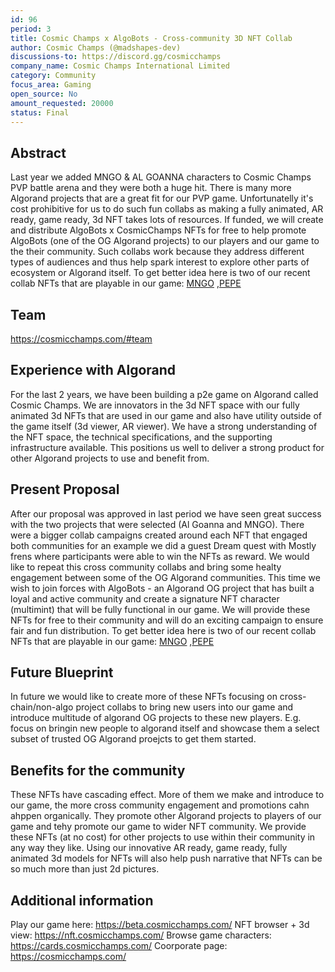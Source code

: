 ```yaml
---
id: 96
period: 3
title: Cosmic Champs x AlgoBots - Cross-community 3D NFT Collab
author: Cosmic Champs (@madshapes-dev)
discussions-to: https://discord.gg/cosmicchamps
company_name: Cosmic Champs International Limited
category: Community
focus_area: Gaming
open_source: No
amount_requested: 20000
status: Final
---
```


## Abstract
Last year we added MNGO & AL GOANNA characters to Cosmic Champs PVP battle arena and they were both a huge hit. There is many more Algorand projects that are a great fit for our PVP game. Unfortunatelly it's cost prohibitive for us to do such fun collabs as making a fully animated, AR ready,  game ready, 3d NFT takes lots of resources. If funded, we will create and distribute AlgoBots x CosmicChamps NFTs for free to help promote AlgoBots (one of the OG Algorand projects) to our players and our game to the their community. Such collabs work because they address different types of audiences and thus help spark interest to explore other parts of ecosystem or Algorand itself. To get better idea here is two of our recent collab NFTs that are playable in our game: <a href="https://nft.cosmicchamps.com/nft/1280977773" target="_blank">MNGO</a> ,<a href="https://nft.cosmicchamps.com/nft/1108380528" target="_blank">PEPE</a> 

## Team
<a href="https://cosmicchamps.com/#team" target="_blank">https://cosmicchamps.com/#team</a>

## Experience with Algorand
For the last 2 years, we have been building a p2e game on Algorand called Cosmic Champs. We are innovators in the 3d NFT space with our fully animated 3d NFTs that are used in our game and also have utility outside of the game itself (3d viewer, AR viewer).
We have a strong understanding of the NFT space, the technical specifications, and the supporting infrastructure available. This positions us well to deliver a strong product for other Algorand projects to use and benefit from.

## Present Proposal
After our proposal was approved in last period we have seen great success with the two projects that were selected (Al Goanna and MNGO). There were a bigger collab campaigns created around each NFT that engaged both communities for an example we did a guest Dream quest with Mostly frens where participants were able to win the NFTs as reward. 
We would like to repeat this cross community collabs and bring some healty engagement between some of the OG Algorand communities. This time we wish to join forces with AlgoBots - an Algorand OG project that has built a loyal and active community and create a signature NFT character (multimint) that will be fully functional in our game.
We will provide these NFTs for free to their community and will do an exciting campaign to ensure fair and fun distribution. To get better idea here is two of our recent collab NFTs that are playable in our game: <a href="https://nft.cosmicchamps.com/nft/1280977773" target="_blank">MNGO</a> ,<a href="https://nft.cosmicchamps.com/nft/1108380528" target="_blank">PEPE</a> 

## Future Blueprint
In future we would like to create more of these NFTs focusing on cross-chain/non-algo project collabs to bring new users into our game and introduce multitude of algorand OG projects to these new players. E.g. focus on bringin new people to algorand itself and showcase them a select subset of trusted OG Algorand proejcts to get them started.

## Benefits for the community
These NFTs have cascading effect. More of them we make and introduce to our game, the more cross community engagement and promotions cahn ahppen organically. They promote other Algorand projects to players of our game and tehy promote our game to wider NFT community. We provide these NFTs (at no cost) for other projects to use within their community in any way they like. Using our innovative AR ready, game ready, fully animated 3d models for NFTs will also help push narrative that NFTs can be so much more than just 2d pictures.

## Additional information
Play our game here: <a href="https://beta.cosmicchamps.com/" target="_blank">https://beta.cosmicchamps.com/</a>
NFT browser + 3d view: <a href="https://nft.cosmicchamps.com/" target="_blank">https://nft.cosmicchamps.com/</a>
Browse game characters: <a href="https://cards.cosmicchamps.com/" target="_blank">https://cards.cosmicchamps.com/</a>
Coorporate page: <a href="https://cosmicchamps.com/" target="_blank">https://cosmicchamps.com/</a>
